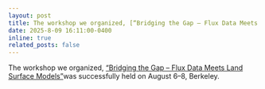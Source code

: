 ```yaml
---
layout: post
title: The workshop we organized, [“Bridging the Gap – Flux Data Meets Land Surface Models”](https://fluxnet.org/bridging-the-gap-flux-data-meets-land-surface-models-a-successful-workshop/)was successfully held on August 6–8, Berkeley.
date: 2025-8-09 16:11:00-0400
inline: true
related_posts: false
---
```


The workshop we organized, [“Bridging the Gap – Flux Data Meets Land Surface Models”](https://fluxnet.org/bridging-the-gap-flux-data-meets-land-surface-models-a-successful-workshop/)was successfully held on August 6–8, Berkeley.

